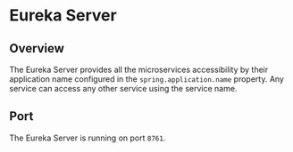 # Eureka Server

## Overview
The Eureka Server provides all the microservices accessibility by their application name 
configured in the `spring.application.name` property. Any service can access any other service
using the service name. 

## Port
The Eureka Server is running on port `8761`.